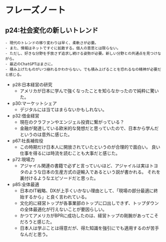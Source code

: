 # フレーズノート
## p24:社会変化の新しいトレンド
	- 現代のトレンドの移り変わりは早く、柔軟さが必要。
	- また、情報はネットですぐに拡散する。個人の意思とは限らない。
	- ただし、好きな分野を手放さず追求し続ける姿勢が必要。新しい分野との共通点を見つけながら。
	- 最近のChatGPTはまさに。
	- 積み上げたものがいつ崩れるかわからない。でも積み上げることを恐れるなの精神が必要だと感じる。
- p28:日本経営の研究
	- アメリカが日本に学んで強くなったことを知らなかったので純粋に驚いた。
- p30:マーケットシェア
	- デジタルには当てはまらないかもしれない。
- p32:借金経営
	- 現在のクラファンやエンジェル投資に繋がっている？
	- 金融が発達している欧米的な発想だと思っていたので、日本から学んだというのは意外に感じた。
- p67:社長補佐役
	- この時期だけ日本人に開放されていたというのが合理的で面白い。
	  良い仕事を得るには時流を読むことも大事だと感じた。
- p72:現場力
	- アジャイル関連の書籍で必ずと言っていいほど、アジャイルは実はトヨタのような日本の生産方式の逆輸入であるという説が書かれる。
	  それを裏付けるようなエピソードだと思った。
- p85:全体最適
	- 日本のIT戦略、DXが上手くいかない理由として、「現場の部分最適に終始するから」と良く言われている。
	- 文化的に経営トップが各事業部のトップに口出しできず、トップダウンの全体最適化が行えないことが要因らしい。
	- かつてアメリカがBPRに成功したのは、経営トップの剛腕があってこそだろうと感じた。
	- 日本人は学ぶことは得意だが、得た知識を強引にでも適用するのが苦手なんだと思う。
